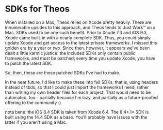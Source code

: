 # SDKs for Theos

When installed on a Mac, Theos relies on Xcode pretty heavily. There are innumerable upsides to this approach, and Theos tends to Just Work™ on a Mac.
SDKs used to be one such benefit. Prior to Xcode 7.3 and iOS 9.3, Xcode came built-in with a nearly complete SDK. Thus, you could simply update Xcode and get access to the latest private frameworks. I missed this golden era by a year or two.
Since then, however, it appears we've been dealt a little karmic justice: the included SDKs only contain public frameworks, and must be patched; every time you update Xcode, you have to patch the latest SDK.

So, then, these are those patched SDKs I've had to make. 

In the near future, I'd like to make these into full SDKs; that is, using headers instead of tbds, so that I could just import the frameworks I need, rather than writing my own header files for each project. 
That would need to be automated, too - partially because I'm lazy, and partially as a future-proofed offering to the community :)

nota bene: the iOS 8.4 SDK is taken from Xcode 6.4. The 8.4*.1* SDK is built using the 14.4 SDK as a base. You'll probably have issues with the latter if you aren't using a Mac.
